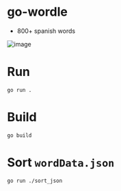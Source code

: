 # go-wordle

- 800+ spanish words

![image](https://user-images.githubusercontent.com/10779469/222931813-21a47ae0-e3b7-4f33-9101-0dfd11522d96.png)

# Run

`go run .`

# Build

`go build`

# Sort `wordData.json`

```
go run ./sort_json
```